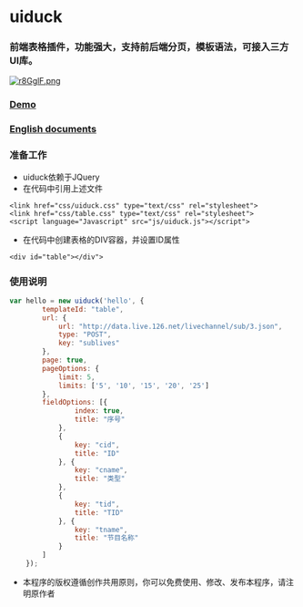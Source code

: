 # uiduck
### 前端表格插件，功能强大，支持前后端分页，模板语法，可接入三方UI库。<br>
[![r8GglF.png](https://s3.ax1x.com/2020/12/17/r8GglF.png)](https://imgchr.com/i/r8GglF)

### [Demo](https://nicez2.github.io/uiduck/index.html)
### [English documents](https://github.com/nicez2/uiduck/blob/master/readme.md)<br>
### 准备工作
- uiduck依赖于JQuery
- 在代码中引用上述文件
````
<link href="css/uiduck.css" type="text/css" rel="stylesheet">
<link href="css/table.css" type="text/css" rel="stylesheet">
<script language="Javascript" src="js/uiduck.js"></script">
````
- 在代码中创建表格的DIV容器，并设置ID属性
````
<div id="table"></div">
````
### 使用说明
````javascript
var hello = new uiduck('hello', {
		templateId: "table",
		url: {
			url: "http://data.live.126.net/livechannel/sub/3.json",
			type: "POST",
			key: "sublives"
		},
		page: true,
		pageOptions: {
			limit: 5,
			limits: ['5', '10', '15', '20', '25']
		},
		fieldOptions: [{
				index: true,
				title: "序号"
			},
			{
				key: "cid",
				title: "ID"
			}, {
				key: "cname",
				title: "类型"
			},
			{
				key: "tid",
				title: "TID"
			}, {
				key: "tname",
				title: "节目名称"
			}
		]
	});
````
 * 本程序的版权遵循创作共用原则，你可以免费使用、修改、发布本程序，请注明原作者
